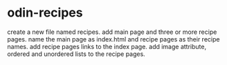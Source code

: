 # odin-recipes

create a new file named recipes.
add main page and three or more recipe pages.
name the main page as index.html and recipe pages as their recipe names.
add recipe pages links to the index page.
add image attribute, ordered and unordered lists to the recipe pages.
